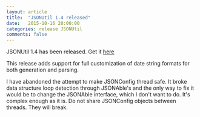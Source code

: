 ```yaml
---
layout: article
title:  "JSONUtil 1.4 released"
date:   2015-10-16 20:00:00
categories: release JSONUtil
comments: false
---
```

JSONUtil 1.4 has been released.  Get it [here](/JSONUtil/)

This release adds support for full customization of date string formats for both generation and parsing.

I have abandoned the attempt to make JSONConfig thread safe. It broke data structure loop detection through JSONAble's and the only way to fix it would be to change the JSONAble interface, which I don't want to do. It's complex enough as it is. Do not share JSONConfig objects between threads. They will break.
